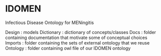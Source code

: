 # IDOMEN
Infectious Disease Ontology for MENingitis

Design : models
Dictionary : dictionary of concepts/classes
Docs : folder containing documentation that motivate some of conceptual choices
Imports : folder containing the sets of external ontology that we reuse
Ontology : folder containing owl file of our IDOMEN ontology
